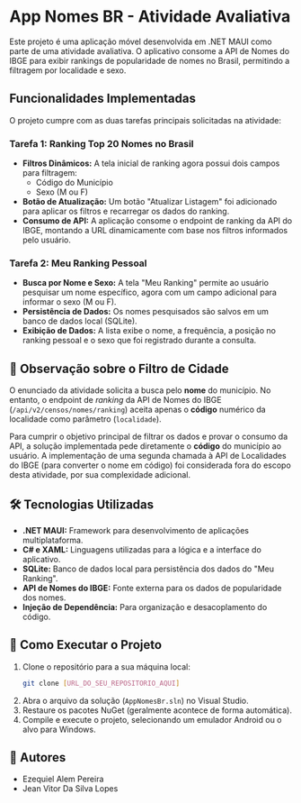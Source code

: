 # App Nomes BR - Atividade Avaliativa

Este projeto é uma aplicação móvel desenvolvida em .NET MAUI como parte de uma atividade avaliativa. O aplicativo consome a API de Nomes do IBGE para exibir rankings de popularidade de nomes no Brasil, permitindo a filtragem por localidade e sexo.

## Funcionalidades Implementadas

O projeto cumpre com as duas tarefas principais solicitadas na atividade:

### Tarefa 1: Ranking Top 20 Nomes no Brasil

-   **Filtros Dinâmicos:** A tela inicial de ranking agora possui dois campos para filtragem:
    -   Código do Município
    -   Sexo (M ou F)
-   **Botão de Atualização:** Um botão "Atualizar Listagem" foi adicionado para aplicar os filtros e recarregar os dados do ranking.
-   **Consumo de API:** A aplicação consome o endpoint de ranking da API do IBGE, montando a URL dinamicamente com base nos filtros informados pelo usuário.

### Tarefa 2: Meu Ranking Pessoal

-   **Busca por Nome e Sexo:** A tela "Meu Ranking" permite ao usuário pesquisar um nome específico, agora com um campo adicional para informar o sexo (M ou F).
-   **Persistência de Dados:** Os nomes pesquisados são salvos em um banco de dados local (SQLite).
-   **Exibição de Dados:** A lista exibe o nome, a frequência, a posição no ranking pessoal e o sexo que foi registrado durante a consulta.

## 📝 Observação sobre o Filtro de Cidade

O enunciado da atividade solicita a busca pelo **nome** do município. No entanto, o endpoint de *ranking* da API de Nomes do IBGE (`/api/v2/censos/nomes/ranking`) aceita apenas o **código** numérico da localidade como parâmetro (`localidade`).

Para cumprir o objetivo principal de filtrar os dados e provar o consumo da API, a solução implementada pede diretamente o **código** do município ao usuário. A implementação de uma segunda chamada à API de Localidades do IBGE (para converter o nome em código) foi considerada fora do escopo desta atividade, por sua complexidade adicional.

## 🛠️ Tecnologias Utilizadas

-   **.NET MAUI:** Framework para desenvolvimento de aplicações multiplataforma.
-   **C# e XAML:** Linguagens utilizadas para a lógica e a interface do aplicativo.
-   **SQLite:** Banco de dados local para persistência dos dados do "Meu Ranking".
-   **API de Nomes do IBGE:** Fonte externa para os dados de popularidade dos nomes.
-   **Injeção de Dependência:** Para organização e desacoplamento do código.

## 🚀 Como Executar o Projeto

1.  Clone o repositório para a sua máquina local:
    ```bash
    git clone [URL_DO_SEU_REPOSITORIO_AQUI]
    ```
2.  Abra o arquivo da solução (`AppNomesBr.sln`) no Visual Studio.
3.  Restaure os pacotes NuGet (geralmente acontece de forma automática).
4.  Compile e execute o projeto, selecionando um emulador Android ou o alvo para Windows.

## 👥 Autores

* Ezequiel Alem Pereira
* Jean Vitor Da Silva Lopes
